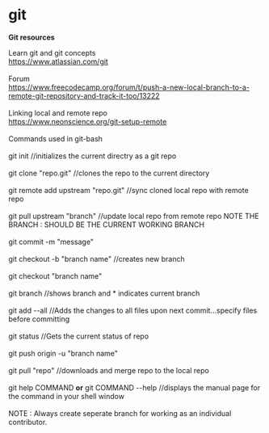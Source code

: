 # git
**Git resources**<br/>

Learn git and git concepts<br/>
https://www.atlassian.com/git
<br/><br/>
Forum<br/>
https://www.freecodecamp.org/forum/t/push-a-new-local-branch-to-a-remote-git-repository-and-track-it-too/13222
<br/><br/>
Linking local and remote repo<br/>
https://www.neonscience.org/git-setup-remote
<br/><br/>
Commands used in git-bash
<br/><br/>
git init //initializes the current directry as a git repo
<br/><br/>
git clone "repo.git" //clones the repo to the current directory
<br/><br/>
git remote add upstream "repo.git" //sync cloned local repo with remote repo
<br/><br/>
git pull upstream "branch" //update local repo from remote repo NOTE THE BRANCH : SHOULD BE THE CURRENT WORKING BRANCH
<br/><br/>
git commit -m "message"
<br/><br/>
git checkout -b "branch name" //creates new branch
<br/><br/>
git checkout "branch name"
<br/><br/>
git branch //shows branch and * indicates current branch
<br/><br/>
git add --all //Adds the changes to all files upon next commit...specify files before committing
<br/><br/>
git status //Gets the current status of repo
<br/><br/>
git push origin -u "branch name"
<br/><br/>
git pull "repo" //downloads and merge repo to the local repo
<br/><br/>
git help COMMAND **or**
git COMMAND --help //displays the manual page for the command in your shell window
<br/><br/>
NOTE : Always create seperate branch for working as an individual contributor.
